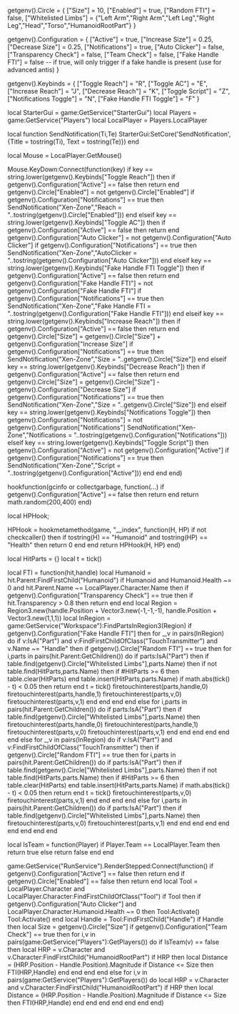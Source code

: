 getgenv().Circle = {
   ["Size"] = 10,
   ["Enabled"] = true,
   ["Random FTI"] = false,
   ["Whitelisted Limbs"] = {"Left Arm","Right Arm","Left Leg","Right Leg","Head","Torso","HumanoidRootPart"}
}
 
getgenv().Configuration = {
   ["Active"] = true,
   ["Increase Size"] = 0.25,
   ["Decrease Size"] = 0.25,
   ["Notifications"] = true,
   ["Auto Clicker"] = false,
   ["Transparency Check"] = false,
   ["Team Check"] = false,
   ["Fake Handle FTI"] = false -- if true, will only trigger if a fake handle is present (use for advanced antis)
}
 
getgenv().Keybinds = {
   ["Toggle Reach"] = "R",
   ["Toggle AC"] = "E",
   ["Increase Reach"] = "J",
   ["Decrease Reach"] = "K",
   ["Toggle Script"] = "Z",
   ["Notifications Toggle"] = "N",
   ["Fake Handle FTI Toggle"] = "F"
}
 
local StarterGui = game:GetService("StarterGui")
local Players = game:GetService("Players")
local LocalPlayer = Players.LocalPlayer
 
local function SendNotification(Ti,Te)
   StarterGui:SetCore('SendNotification', {Title = tostring(Ti), Text = tostring(Te)})
end
 
local Mouse = LocalPlayer:GetMouse()
 
Mouse.KeyDown:Connect(function(key)
   if key == string.lower(getgenv().Keybinds["Toggle Reach"]) then
       if getgenv().Configuration["Active"] == false then return end
       getgenv().Circle["Enabled"] = not getgenv().Circle["Enabled"]
       if getgenv().Configuration["Notifications"] == true then
           SendNotification("Xen-Zone","Reach = "..tostring(getgenv().Circle["Enabled"]))
       end
   elseif key == string.lower(getgenv().Keybinds["Toggle AC"]) then
       if getgenv().Configuration["Active"] == false then return end
       getgenv().Configuration["Auto Clicker"] = not getgenv().Configuration["Auto Clicker"]
       if getgenv().Configuration["Notifications"] == true then
           SendNotification("Xen-Zone","AutoClicker = "..tostring(getgenv().Configuration["Auto Clicker"]))
       end
   elseif key == string.lower(getgenv().Keybinds["Fake Handle FTI Toggle"]) then
       if getgenv().Configuration["Active"] == false then return end
       getgenv().Configuration["Fake Handle FTI"] = not getgenv().Configuration["Fake Handle FTI"]
       if getgenv().Configuration["Notifications"] == true then
           SendNotification("Xen-Zone","Fake Handle FTI = "..tostring(getgenv().Configuration["Fake Handle FTI"]))
       end
   elseif key == string.lower(getgenv().Keybinds["Increase Reach"]) then
       if getgenv().Configuration["Active"] == false then return end
       getgenv().Circle["Size"] = getgenv().Circle["Size"] + getgenv().Configuration["Increase Size"]
       if getgenv().Configuration["Notifications"] == true then
           SendNotification("Xen-Zone","Size = "..getgenv().Circle["Size"])
       end
   elseif key == string.lower(getgenv().Keybinds["Decrease Reach"]) then
       if getgenv().Configuration["Active"] == false then return end
       getgenv().Circle["Size"] = getgenv().Circle["Size"] - getgenv().Configuration["Decrease Size"]
       if getgenv().Configuration["Notifications"] == true then
           SendNotification("Xen-Zone","Size = "..getgenv().Circle["Size"])
       end
   elseif key == string.lower(getgenv().Keybinds["Notifications Toggle"]) then
       getgenv().Configuration["Notifications"] = not getgenv().Configuration["Notifications"]
       SendNotification("Xen-Zone","Notifications = "..tostring(getgenv().Configuration["Notifications"]))
   elseif key == string.lower(getgenv().Keybinds["Toggle Script"]) then
       getgenv().Configuration["Active"] = not getgenv().Configuration["Active"]
       if getgenv().Configuration["Notifications"] == true then
           SendNotification("Xen-Zone","Script = "..tostring(getgenv().Configuration["Active"]))
       end
   end
end)
 
hookfunction(gcinfo or collectgarbage, function(...)
   if getgenv().Configuration["Active"] == false then return end
   return math.random(200,400)
end)
 
local HPHook;
 
HPHook = hookmetamethod(game, "__index", function(H, HP)
   if not checkcaller() then
       if tostring(H) == "Humanoid" and tostring(HP) == "Health" then
           return 0
       end
   end
   return HPHook(H, HP)
end)
 
local HitParts = {}
local t = tick()
 
local FTI = function(hit,handle)
   local Humanoid = hit.Parent:FindFirstChild("Humanoid")
   if Humanoid and Humanoid.Health ~= 0 and hit.Parent.Name ~= LocalPlayer.Character.Name then
       if getgenv().Configuration["Transparency Check"] == true then if hit.Transparency > 0.8 then return end end
       local Region = Region3.new(handle.Position + Vector3.new(-1,-1,-1), handle.Position + Vector3.new(1,1,1))
       local InRegion = game:GetService("Workspace"):FindPartsInRegion3(Region)
       if getgenv().Configuration["Fake Handle FTI"] then
           for _,v in pairs(InRegion) do
               if v:IsA("Part") and v:FindFirstChildOfClass("TouchTransmitter") and v.Name ~= "Handle" then
                   if getgenv().Circle["Random FTI"] == true then
                       for i,parts in pairs(hit.Parent:GetChildren()) do
                           if parts:IsA("Part") then
                               if table.find(getgenv().Circle["Whitelisted Limbs"],parts.Name) then
                                   if not table.find(HitParts,parts.Name) then
                                       if #HitParts >= 6 then table.clear(HitParts) end
                                       table.insert(HitParts,parts.Name)
                                       if math.abs(tick() - t) < 0.05 then return end
                                       t = tick()
                                       firetouchinterest(parts,handle,0)
                                       firetouchinterest(parts,handle,1)
                                       firetouchinterest(parts,v,0)
                                       firetouchinterest(parts,v,1)
                                   end
                               end
                           end
                       end
                   else
                       for i,parts in pairs(hit.Parent:GetChildren()) do
                           if parts:IsA("Part") then
                               if table.find(getgenv().Circle["Whitelisted Limbs"],parts.Name) then
                                   firetouchinterest(parts,handle,0)
                                   firetouchinterest(parts,handle,1)
                                   firetouchinterest(parts,v,0)
                                   firetouchinterest(parts,v,1)
                               end
                           end
                       end
                   end
               end
           end
       else
           for _,v in pairs(InRegion) do
               if v:IsA("Part") and v:FindFirstChildOfClass("TouchTransmitter") then
                   if getgenv().Circle["Random FTI"] == true then
                       for i,parts in pairs(hit.Parent:GetChildren()) do
                           if parts:IsA("Part") then
                               if table.find(getgenv().Circle["Whitelisted Limbs"],parts.Name) then
                                   if not table.find(HitParts,parts.Name) then
                                       if #HitParts >= 6 then table.clear(HitParts) end
                                       table.insert(HitParts,parts.Name)
                                       if math.abs(tick() - t) < 0.05 then return end
                                       t = tick()
                                       firetouchinterest(parts,v,0)
                                       firetouchinterest(parts,v,1)
                                   end
                               end
                           end
                       end
                   else
                       for i,parts in pairs(hit.Parent:GetChildren()) do
                           if parts:IsA("Part") then
                               if table.find(getgenv().Circle["Whitelisted Limbs"],parts.Name) then
                                   firetouchinterest(parts,v,0)
                                   firetouchinterest(parts,v,1)
                               end
                           end
                       end
                   end
               end
           end
       end
   end
end
 
local IsTeam = function(Player)
   if Player.Team == LocalPlayer.Team then
       return true
   else
       return false
   end
end
 
game:GetService("RunService").RenderStepped:Connect(function()
   if getgenv().Configuration["Active"] == false then return end
   if getgenv().Circle["Enabled"] == false then return end
   local Tool = LocalPlayer.Character and LocalPlayer.Character:FindFirstChildOfClass("Tool")
   if Tool then
       if getgenv().Configuration["Auto Clicker"] and LocalPlayer.Character.Humanoid.Health ~= 0 then Tool:Activate() Tool:Activate() end
       local Handle = Tool:FindFirstChild("Handle")
       if Handle then
           local Size = getgenv().Circle["Size"]
           if getgenv().Configuration["Team Check"] == true then
               for i,v in pairs(game:GetService("Players"):GetPlayers()) do
                   if IsTeam(v) == false then
                       local HRP = v.Character and v.Character:FindFirstChild("HumanoidRootPart")
                       if HRP then
                           local Distance = (HRP.Position - Handle.Position).Magnitude
                           if Distance <= Size then
                               FTI(HRP,Handle)
                           end
                       end
                   end
               end
           else
               for i,v in pairs(game:GetService("Players"):GetPlayers()) do
                   local HRP = v.Character and v.Character:FindFirstChild("HumanoidRootPart")
                   if HRP then
                       local Distance = (HRP.Position - Handle.Position).Magnitude
                       if Distance <= Size then
                           FTI(HRP,Handle)
                       end
                   end
               end
           end
       end
   end
end)
